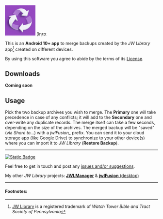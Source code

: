 <img src="res/jwlFusion.png" width=100> βητα

This is an **Android 10+ app** to merge backups created by the *JW Library* app[^1] created on different devices.

By using this software you agree to abide by the terms of its [License](https://github.com/erykjj/jwlFusion#License-1-ov-file).

## Downloads

**Coming soon**

## Usage

Pick the two backup archives you wish to merge. The **Primary** one will take precedence in case of any conflicts; it will add to the **Secondary** one and over-write any duplicate records. The merge itself can take a few seconds, depending on the size of the archives. The merged backup will be "saved" (via *Share to…*) with a *jwlFusion_* prefix. You can send it to your cloud storage app (like Google Drive) to synchronize to your other device(s) where you can import it to *JW Library* (**Restore Backup**).


____
[![Static Badge](https://img.shields.io/badge/releases-orange?style=plastic&logo=rss&logoColor=orange&color=black)](https://github.com/erykjj/jwlFusion-app/releases.atom)

Feel free to get in touch and post any [issues and/or suggestions](https://github.com/erykjj/jwlFusion-app/issues).

My other *JW Library* projects: [**JWLManager**](https://github.com/erykjj/jwlmanager) & [**jwlFusion** (desktop)](https://github.com/erykjj/jwlFusion)
____
#### Footnotes:
[^1]: [JW Library](https://www.jw.org/en/online-help/jw-library/) is a registered trademark of *Watch Tower Bible and Tract Society of Pennsylvania*
